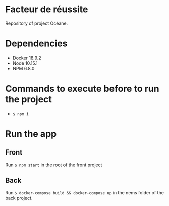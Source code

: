 # Facteur de réussite

Repository of project Océane.

# Dependencies

-   Docker 18.9.2
-   Node 10.15.1
-   NPM 6.8.0

# Commands to execute before to run the project

-   `$ npm i`

# Run the app

## Front

Run `$ npm start` in the root of the front project 

## Back

Run `$ docker-compose build && docker-compose up` in the nems folder of the back project.

